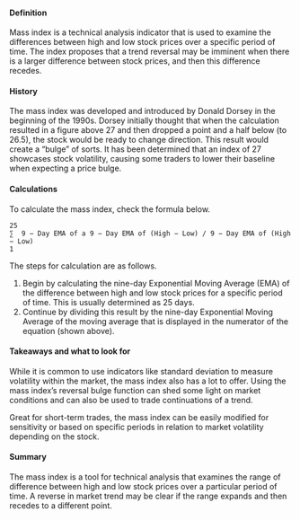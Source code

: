 #### Definition

Mass index is a technical analysis indicator that is used to examine the differences between high and low stock prices over a specific period of time. The index proposes that a trend reversal may be imminent when there is a larger difference between stock prices, and then this difference recedes.

#### History

The mass index was developed and introduced by Donald Dorsey in the beginning of the 1990s. Dorsey initially thought that when the calculation resulted in a figure above 27 and then dropped a point and a half below (to 26.5), the stock would be ready to change direction. This result would create a “bulge” of sorts. It has been determined that an index of 27 showcases stock volatility, causing some traders to lower their baseline when expecting a price bulge.

#### Calculations

To calculate the mass index, check the formula below.

```
25
∑  9 − Day EMA of a 9 − Day EMA of (High − Low) / 9 − Day EMA of (High − Low)
1
```

The steps for calculation are as follows.

1.  Begin by calculating the nine-day Exponential Moving Average (EMA) of the difference between high and low stock prices for a specific period of time. This is usually determined as 25 days.
2.  Continue by dividing this result by the nine-day Exponential Moving Average of the moving average that is displayed in the numerator of the equation (shown above).

#### Takeaways and what to look for

While it is common to use indicators like standard deviation to measure volatility within the market, the mass index also has a lot to offer. Using the mass index’s reversal bulge function can shed some light on market conditions and can also be used to trade continuations of a trend.

Great for short-term trades, the mass index can be easily modified for sensitivity or based on specific periods in relation to market volatility depending on the stock.

#### Summary

The mass index is a tool for technical analysis that examines the range of difference between high and low stock prices over a particular period of time. A reverse in market trend may be clear if the range expands and then recedes to a different point.